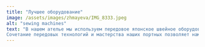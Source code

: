 ```yaml
---
title: "Лучшее оборудование"
image: /assets/images/zhmayeva/IMG_8333.jpeg
alt: "sewing machines"
text: "В нашем ателье мы используем передовое японское швейное оборудование Juki, а также итальянское гладильное оборудование Comel и Lelit, чтобы гарантировать премиальное качество каждого изделия. Швейные машины Juki обеспечивают идеальную «чистую строчку» и точную закрепку, а их плавный ход позволяет работать даже с самыми деликатными тканями, такими как тонкий шёлк, кашемир, натуральная кожа. Итальянские гладильные системы помогают проводить безупречную ВТО, подчёркивая достоинства каждого материала и придавая изделиям желаемый итоговый вид.
Сочетание передовых технологий и мастерства наших портных позволяет нам создавать не просто уникальные изделия, а настоящие предметы гордости!"
---
```

